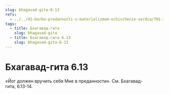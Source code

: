 ```yaml
---
slug: bhagavad-gita-6-13
refs:
  - ../../42-borba-predannosti-s-materializmom-ochischenie-serdca/701-1982-05-04-a1-soznanie-krishny-bogatstvo-serdtsa-shrimad-bhagavatam-11-20-30.md
tags:
  - title: Бхагавад-гита
    slug: bhagavad-gita
  - title: Бхагавад-гита 6.13
    slug: bhagavad-gita-6-13
---
```


# Бхагавад-гита 6.13

«Йог должен вручить себя Мне в преданности». См. Бхагавад-гита, 6.13-14.


